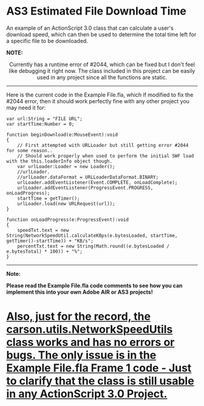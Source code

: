 # AS3 Estimated File Download Time

 An example of an ActionScript 3.0 class that can calculate a user's download speed, which can then be used to determine the total time left for a specific file to be downloaded.

<b>NOTE:</b>

<center>Currently has a runtime error of #2044, which can be fixed but I don't feel like debugging it right now. The class included in this project can be easily used in any project since all the functions are static.</center>

-----

Here is the current code in the Example File.fla, which if modified to fix the #2044 error, then it should work perfectly fine with any other project you may need it for:

```AS3
var url:String = "FILE URL";
var startTime:Number = 0;

function beginDownload(e:MouseEvent):void
{
	// First attempted with URLLoader but still getting error #2044 for some reason..
	// Should work properly when used to perform the initial SWF load with the this.loaderInfo object though.
	var urlLoader:Loader = new Loader();
	//urlLoader.
	//urlLoader.dataFormat = URLLoaderDataFormat.BINARY;
	urlLoader.addEventListener(Event.COMPLETE, onLoadComplete);
	urlLoader.addEventListener(ProgressEvent.PROGRESS, onLoadProgress);
	startTime = getTimer();
	urlLoader.load(new URLRequest(url));
}

function onLoadProgress(e:ProgressEvent):void
{
	speedTxt.text = new String(NetworkSpeedUtil.calculateKBps(e.bytesLoaded, startTime, getTimer()-startTime)) + "KB/s";
	percentTxt.text = new String(Math.round((e.bytesLoaded / e.bytesTotal) * 100)) + "%";
}
```

-----

<b>Note:</b>
<p><b>Please read the Example File.fla code comments to see how you can implement this into your own Adobe AIR or AS3 projects!</b></p>

<h1><b><u>Also, just for the record, the carson.utils.NetworkSpeedUtils class works and has no errors or bugs. The only issue is in the Example File.fla Frame 1 code - Just to clarify that the class is still usable in any ActionScript 3.0 Project.</u></b></h1>
